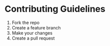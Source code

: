 # Contributing Guidelines
1. Fork the repo
2. Create a feature branch
3. Make your changes
4. Create a pull request
